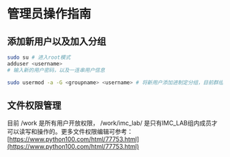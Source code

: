 # 管理员操作指南

## 添加新用户以及加入分组
```bash
sudo su # 进入root模式
adduser <username>
# 输入新的用户密码，以及一连串用户信息

sudo usermod -a -G <groupname> <username> # 将新用户添加进制定分组，目前群组我们只有“IMC_LAB”， 注意组外普通用户是无法访问显卡以及核心工作区

```

## 文件权限管理

目前 /work 是所有用户开放权限，  /work/imc_lab/ 是只有IMC_LAB组内成员才可以读写和操作的。更多文件权限编辑可参考： [https://www.python100.com/html/77753.html](https://www.python100.com/html/77753.html)